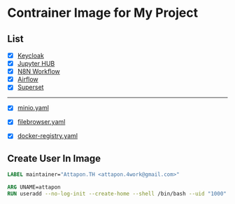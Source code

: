 # Contrainer Image for My Project

## List

- [x] [Keycloak](./keycloak/) 
- [x] [Jupyter HUB](./juptyerhub/) 
- [x] [N8N Workflow](./n8n/) 
- [x] [Airflow](./airflow/)
- [x] [Superset](./superset/)

---

- [x] [minio.yaml](./minio-stack.yml)
- [x] [filebrowser.yaml](./filebrowser-stack.yml)
- [x] [docker-registry.yaml](./docker-registry.yml)


## Create User In Image

```dockerfile
LABEL maintainer="Attapon.TH <attapon.4work@gmail.com>"

ARG UNAME=attapon
RUN useradd --no-log-init --create-home --shell /bin/bash --uid "1000" --no-user-group "${UNAME}"
```
